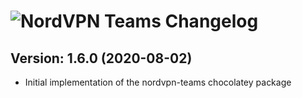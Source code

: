 # ![NordVPN Teams Changelog](https://img.shields.io/badge/NordVPN%20Teams-Package%20Changelog-blue.svg?style=for-the-badge)

## Version: 1.6.0 (2020-08-02)

- Initial implementation of the nordvpn-teams chocolatey package
